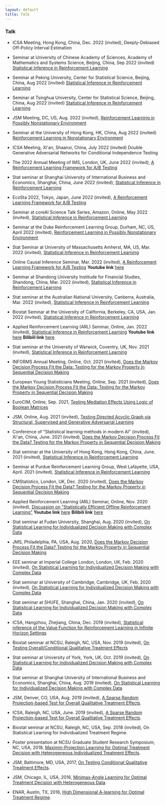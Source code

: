 ```yaml
---
layout: default
title: Talk
---
```


### Talk

* ICSA Meeting, Hong Kong, China, Dec. 2022 (invited), Deeply-Debiased Off-Policy Interval Estimation

* Seminar at University of Chinese Academy of Sciences, Academy of Mathematics and Systems Science, Beijing, China, Sep 2022 (invited) [Statistical Inference in Reinforcement Learning](./slides/StatRL.pdf)

* Seminar at Peking University, Center for Statistical Science, Beijing, China, Aug 2022 (invited) [Statistical Inference in Reinforcement Learning](./slides/StatRL.pdf)

* Seminar at Tsinghua University, Center for Statistical Science, Beijing, China, Aug 2022 (invited) [Statistical Inference in Reinforcement Learning](./slides/StatRL.pdf)

* JSM Meeting, DC, US, Aug. 2022 (invited), [Reinforcement Learning in Possibly Nonstationary Environment](./slides/CUMSUMRL.pdf)

* Seminar at the University of Hong Kong, HK, China, Aug 2022 (invited) [Reinforcement Learning in Nonstationary Environment](./slides/CUMSUMRL.pdf)

* ICSA Meeting, Xi'an, Shaanxi, China, July 2022 (invited) Double Generative Adversarial Networks for Conditional Independence Testing

* The 2022 Annual Meeting of IMS, London, UK, June 2022 (invited), [A Reinforcement Learning Framework for A/B Testing](./slides/CausalRL_short.pdf)

* Stat seminar at Shanghai University of International Business and Economics, Shanghai, China, June 2022 (invited), [Statistical Inference in Reinforcement Learning](./slides/StatRL.pdf)

* EcoSta 2022, Tokyo, Japan, June 2022 (invited), [A Reinforcement Learning Framework for A/B Testing](./slides/CausalRL_short.pdf)

* Seminar at coreAI Science Talk Series, Amazon, Online, May 2022 (invited), [Statistical Inference in Reinforcement Learning](./slides/StatRL.pdf)

* Seminar at the Duke Reinforcement Learning Group, Durham, NC, US, April 2022 (invited), [Reinforcement Learning in Possibly Nonstationary Environment](./slides/CUMSUMRL.pdf)

* Stat Seminar at University of Massachusetts Amherst, MA, US, Mar. 2022 (invited), [Statistical Inference in Reinforcement Learning](./slides/StatRL.pdf)

* Online Causal Inference Seminar, Mar. 2022 (invited), [A Reinforcement Learning Framework for A/B Testing](./slides/CausalRL.pdf) **Youtube link** [here](https://www.youtube.com/watch?v=Zor1CmRyycw)

* Seminar at Shandong University Institude for Financial Studies, Shandong, China, Mar. 2022 (invited), [Statistical Inference in Reinforcement Learning](./slides/StatRL.pdf)

* Stat seminar at the Australian National University, Canberra, Australia, Mar. 2022 (invited), [Statistical Inference in Reinforcement Learning](./slides/StatRL.pdf)

* Biostat Seminar at the University of California, Berkeley, CA, USA, Jan. 2022 (invited), [Statistical Inference in Reinforcement Learning](./slides/StatRL.pdf)

* Applied Reinforcement Learning (ARL) Seminar, Online, Jan. 2022 (invited), [Statistical Inference in Reinforcement Learning](./slides/StatRL.pdf) **Youtube link** [here](https://www.youtube.com/watch?v=-SW9PevZThs&t=5s) **Bilibili link** [here](https://www.bilibili.com/video/BV1e341177Bd?from=search&seid=16864777094474281673&spm_id_from=333.337.0.0)

* Stat seminar at the University of Warwick, Coventry, UK, Nov. 2021 (invited),  [Statistical Inference in Reinforcement Learning](./slides/StatRL.pdf) 

* INFORMS Annual Meeting, Online, Oct. 2021 (invited), [Does the Markov Decision Process Fit the Data: Testing for the Markov Property in Sequential Decision Making](./slides/slides_middle.pdf)

* European Young Statisticians Meeting, Online, Sep. 2021 (invited), [Does the Markov Decision Process Fit the Data: Testing for the Markov Property in Sequential Decision Making](./slides/slides_middle.pdf)

* EuroCIM, Online, Sep. 2021, [Testing Mediation Effects Using Logic of Boolean Matrices](./slides/LOGAN.pdf)

* JSM, Online, Aug. 2021 (invited), [Testing Directed Acyclic Graph via Structural, Supervised and Generative Adversarial Learning](./slides/SUGAR.pdf)

* Conference of "Statistical learning methods in modern AI" (invited), Xi'an, China, June. 2021 (invited), [Does the Markov Decision Process Fit the Data? Testing for the Markov Property in Sequential Decision Making](./slides/slides.pdf)

* Stat seminar at the University of Hong Kong, Hong Kong, China, June. 2021 (invited), [Statistical Inference in Reinforcement Learning](./slides/StatRL.pdf)

* Seminar at Purdue Reinforcement Learning Group, West Lafayette, USA, April. 2021 (invited), [Statistical Inference in Reinforcement Learning](./slides/StatRL.pdf)

* CMStatistics, London, UK, Dec. 2020 (invited), [Does the Markov Decision Process Fit the Data? Testing for the Markov Property in Sequential Decision Making](./slides/slides.pdf)

* Applied Reinforcement Learning (ARL) Seminar, Online, Nov. 2020 (invited), [Discussion on "Statistically Efficient Offline Reinforcement Learning"](./slides/Discussion.pdf) **Youtube link** [here](https://www.youtube.com/watch?v=n5ZoxT_WmHo) **Bilibili link** [here](https://www.bilibili.com/s/video/BV1f5411V77h)

* Stat seminar at Fudan University, Shanghai, Aug. 2020 (invited), [On Statistical Learning for Individualized Decision Making with Complex Data](./slides/slides22.pdf)

* JMS, Philadelphia, PA, USA, Aug. 2020, [Does the Markov Decision Process Fit the Data? Testing for the Markov Property in Sequential Decision Making](./slides/slides.pdf)

* EEE seminar at Imperial College London, London, UK, Feb. 2020 (invited), [On Statistical Learning for Individualized Decision Making with Complex Data](./slides/slides22.pdf)

* Stat seminar at University of Cambridge, Cambridge, UK, Feb. 2020 (invited), [On Statistical Learning for Individualized Decision Making with Complex Data](./slides/slides22.pdf)

* Stat seminar at SHUFE, Shanghai, China, Jan. 2020 (invited), [On Statistical Learning for Individualized Decision
Making with Complex Data](./slides/slides22.pdf)

* ICSA, Hangzhou, Zhejiang, China, Dec. 2019 (invited), [Statistical inference of the Value Function for Reinforcement Learning in Infinite Horizon Settings](./slides/VIslides.pdf)

* Biostat seminar at NCSU, Raleigh, NC, USA, Nov. 2019 (invited), [On Testing Overall/Conditional Qualitative Treatment Effects](./slides/OCQTE.pdf)

* Stat seminar at University of York, York, UK, Oct. 2019 (invited), [On Statistical Learning for Individualized Decision
Making with Complex Data](./slides/slides22.pdf)

* Stat seminar at Shanghai University of International Business and Economics, Shanghai, China, Aug. 2019 (invited), [On Statistical Learning for Individualized Decision
Making with Complex Data](./slides/slides22.pdf)

* JSM, Denver, CO, USA, Aug. 2019 (invited), [A Sparse Random Projection-based Test for Overall Qualitative Treatment Effects](./slides/OQTEv1.pdf).

* ICSA, Raleigh, NC, USA, June. 2019 (invited), [A Sparse Random Projection-based Test for Overall Qualitative Treatment Effects](./slides/OQTEv1.pdf).

* Biostat seminar at NCSU, Raleigh, NC, USA, Sep. 2018 (invited), On Statistical Learning for Individualized Treatment Regime. 

* Poster presentation at NCSU Graduate Student Research Symposium, NC, USA, 2018, [Maximin-Projection Learning for Optimal Treatment Decision with Heterogeneous
Individualized Treatment Effects](./slides/NCSU2018.pdf).

* JSM, Baltimore, MD, USA, 2017, [On Testing Conditional Qualitative Treatment Effects](./slides/JSM2017.pdf).

* JSM, Chicago, IL, USA, 2016, [Minimax-Angle Learning for Optimal Treatment Decision with Heterogeneous Data](./slides/JSM2016.pdf).

* ENAR, Austin, TX, 2016, [High Dimensional A-learning for Optimal Treatment Regime](./slides/ENAR2016spring.pdf).

